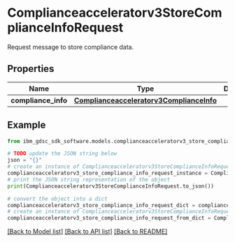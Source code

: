 # Complianceacceleratorv3StoreComplianceInfoRequest

Request message to store compliance data.

## Properties

Name | Type | Description | Notes
------------ | ------------- | ------------- | -------------
**compliance_info** | [**Complianceacceleratorv3ComplianceInfo**](Complianceacceleratorv3ComplianceInfo.md) |  | [optional] 

## Example

```python
from ibm_gdsc_sdk_software.models.complianceacceleratorv3_store_compliance_info_request import Complianceacceleratorv3StoreComplianceInfoRequest

# TODO update the JSON string below
json = "{}"
# create an instance of Complianceacceleratorv3StoreComplianceInfoRequest from a JSON string
complianceacceleratorv3_store_compliance_info_request_instance = Complianceacceleratorv3StoreComplianceInfoRequest.from_json(json)
# print the JSON string representation of the object
print(Complianceacceleratorv3StoreComplianceInfoRequest.to_json())

# convert the object into a dict
complianceacceleratorv3_store_compliance_info_request_dict = complianceacceleratorv3_store_compliance_info_request_instance.to_dict()
# create an instance of Complianceacceleratorv3StoreComplianceInfoRequest from a dict
complianceacceleratorv3_store_compliance_info_request_from_dict = Complianceacceleratorv3StoreComplianceInfoRequest.from_dict(complianceacceleratorv3_store_compliance_info_request_dict)
```
[[Back to Model list]](../README.md#documentation-for-models) [[Back to API list]](../README.md#documentation-for-api-endpoints) [[Back to README]](../README.md)


